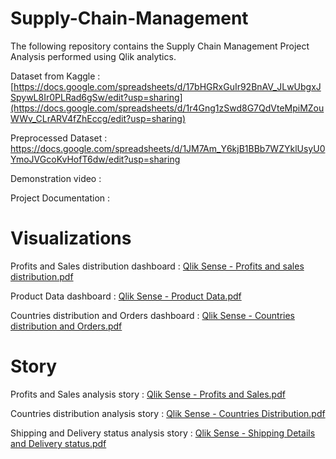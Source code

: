 # Supply-Chain-Management
The following repository contains the Supply Chain Management Project Analysis performed using Qlik analytics.

Dataset from Kaggle : [https://docs.google.com/spreadsheets/d/17bHGRxGuIr92BnAV_JLwUbgxJSpywL8Ir0PLRad6gSw/edit?usp=sharing](https://docs.google.com/spreadsheets/d/1r4Gng1zSwd8G7QdVteMpiMZouWWv_CLrARV4fZhEccg/edit?usp=sharing)

Preprocessed Dataset : https://docs.google.com/spreadsheets/d/1JM7Am_Y6kjB1BBb7WZYklUsyU0YmoJVGcoKvHofT6dw/edit?usp=sharing

Demonstration video : 

Project Documentation :

# Visualizations

Profits and Sales distribution dashboard : [Qlik Sense - Profits and sales distribution.pdf](https://github.com/user-attachments/files/15751408/Qlik.Sense.-.Profits.and.sales.distribution.pdf)

Product Data dashboard : [Qlik Sense - Product Data.pdf](https://github.com/user-attachments/files/15751405/Qlik.Sense.-.Product.Data.pdf)

Countries distribution and Orders dashboard : [Qlik Sense - Countries distribution and Orders.pdf](https://github.com/user-attachments/files/15751411/Qlik.Sense.-.Countries.distribution.and.Orders.pdf)

# Story

Profits and Sales analysis story : [Qlik Sense - Profits and Sales.pdf](https://github.com/user-attachments/files/15751443/Qlik.Sense.-.Profits.and.Sales.pdf)

Countries distribution analysis story : [Qlik Sense - Countries Distribution.pdf](https://github.com/user-attachments/files/15751457/Qlik.Sense.-.Countries.Distribution.pdf)

Shipping and Delivery status analysis story : [Qlik Sense - Shipping Details and Delivery status.pdf](https://github.com/user-attachments/files/15751459/Qlik.Sense.-.Shipping.Details.and.Delivery.status.pdf)

